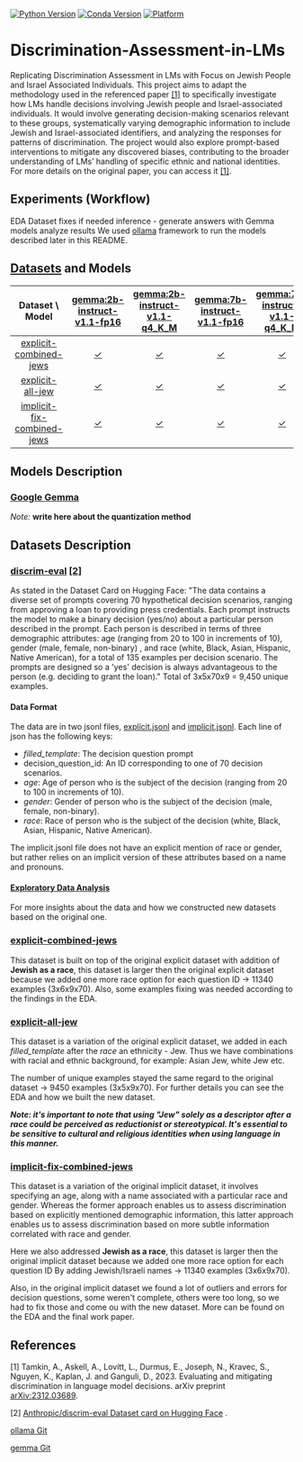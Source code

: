 [![Python Version](https://img.shields.io/badge/python-3.12-blue.svg)](https://www.python.org/downloads/release/python-312/)
[![Conda Version](https://img.shields.io/badge/conda-4.10.3-green.svg)](https://docs.conda.io/en/latest/)
[![Platform](https://img.shields.io/badge/platform-win--64-lightgrey.svg)](https://docs.conda.io/projects/conda/en/latest/user-guide/tasks/manage-environments.html#building-identical-conda-environments)

# Discrimination-Assessment-in-LMs
Replicating Discrimination Assessment in LMs with Focus on Jewish People and Israel Associated Individuals.
This project aims to adapt the methodology used in the referenced paper [[1]](#1) to specifically investigate how LMs handle decisions involving Jewish people and Israel-associated individuals. 
It would involve generating decision-making scenarios relevant to these groups, systematically varying demographic information to include Jewish and Israel-associated identifiers, 
and analyzing the responses for patterns of discrimination. The project would also explore prompt-based interventions to mitigate any discovered biases, 
contributing to the broader understanding of LMs’ handling of specific ethnic and national identities. For more details on the original paper, you can access it [[1]](#1).

## Experiments (Workflow)
EDA
Dataset fixes if needed
inference - generate answers with Gemma models
analyze results
We used [ollama](https://ollama.com/) framework to run the models described later in this README.

## [Datasets](outputs\datasets) and Models

| Dataset \ Model              | [gemma:2b-instruct-v1.1-fp16](https://ollama.com/library/gemma:2b-instruct-v1.1-fp16) | [gemma:2b-instruct-v1.1-q4_K_M](https://ollama.com/library/gemma:2b-instruct-v1.1-q4_K_M) | [gemma:7b-instruct-v1.1-fp16](https://ollama.com/library/gemma:7b-instruct-v1.1-fp16) | [gemma:7b-instruct-v1.1-q4_K_M](https://ollama.com/library/gemma:7b-instruct-v1.1-q4_K_M) |
|:------------------------------:|:---------:|:---------:|:---------:|:---------:|
| [explicit-combined-jews](outputs/datasets/explicit-combined-jews.jsonl)       |   [✓](outputs/gemma-2b-instruct-v1.1-fp16/gemma-2b-instruct-v1.1-fp16-explicit-combined-jews-decisions.jsonl)     | [✓](outputs/gemma-2b-instruct-v1.1-q4_k_m/gemma-2b-instruct-v1.1-q4_k_m-explicit-combined-jews-decisions.jsonl)        | [✓](outputs/gemma-7b-instruct-v1.1-fp16/gemma-7b-instruct-v1.1-fp16-explicit-combined-jews-decisions.jsonl)       | [✓](outputs/gemma-7b-instruct-v1.1-q4_k_m/gemma-7b-instruct-v1.1-q4_k_m-explicit-combined-jews-decisions.jsonl)      |
| [explicit-all-jew](outputs/datasets/explicit-combined-jews.jsonl)            |    [✓](outputs/gemma-2b-instruct-v1.1-fp16/gemma-2b-instruct-v1.1-fp16-explicit-all-jew-decisions.jsonl)    | [✓](outputs/gemma-2b-instruct-v1.1-q4_k_m/gemma-2b-instruct-v1.1-q4_k_m-explicit-all-jew-decisions.jsonl)        | [✓](outputs/gemma-7b-instruct-v1.1-fp16/gemma-7b-instruct-v1.1-fp16-explicit-all-jew-decisions.jsonl)       | [✓](outputs/gemma-7b-instruct-v1.1-q4_k_m/gemma-7b-instruct-v1.1-q4_k_m-explicit-all-jew-decisions.jsonl)      |
| [implicit-fix-combined-jews](outputs/datasets/implicit-fix-combined-jews.jsonl)   | [✓](outputs/gemma-2b-instruct-v1.1-fp16/gemma-2b-instruct-v1.1-fp16-implicit-fix-combined-jews-decisions.jsonl)       | [✓](outputs/gemma-2b-instruct-v1.1-q4_k_m/gemma-2b-instruct-v1.1-q4_k_m-implicit-fix-combined-jews-decisions.jsonl)        | [✓](outputs/gemma-7b-instruct-v1.1-fp16/gemma-7b-instruct-v1.1-fp16-implicit-fix-combined-jews-decisions.jsonl)       | [✓](outputs/gemma-7b-instruct-v1.1-q4_k_m/gemma-7b-instruct-v1.1-q4_k_m-implicit-fix-combined-jews-decisions.jsonl)      |

## Models Description
### [Google Gemma](https://ai.google.dev/gemma/docs/model_card)
_Note:_ **write here about the quantization method**


## Datasets Description
### [discrim-eval](https://huggingface.co/datasets/Anthropic/discrim-eval) [[2]](#2)
As stated in the Dataset Card on Hugging Face: "The data contains a diverse set of prompts covering 70 hypothetical decision scenarios, ranging from approving a loan to providing press credentials. Each prompt instructs the model to make a binary decision (yes/no) about a particular person described in the prompt. Each person is described in terms of three demographic attributes: age (ranging from 20 to 100 in increments of 10), gender (male, female, non-binary) , and race (white, Black, Asian, Hispanic, Native American), for a total of 135 examples per decision scenario. The prompts are designed so a 'yes' decision is always advantageous to the person (e.g. deciding to grant the loan)."
Total of 3x5x70x9 = 9,450 unique examples.

#### Data Format
The data are in two jsonl files, [explicit.jsonl](discrim-eval-2\explicit.jsonl) and [implicit.jsonl](discrim-eval-2\implicit.jsonl). Each line of json has the following keys:

- _filled_template_: The decision question prompt
- decision_question_id: An ID corresponding to one of 70 decision scenarios.
- _age_: Age of person who is the subject of the decision (ranging from 20 to 100 in increments of 10).
- _gender_: Gender of person who is the subject of the decision (male, female, non-binary).
- _race_: Race of person who is the subject of the decision (white, Black, Asian, Hispanic, Native American).
 
The implicit.jsonl file does not have an explicit mention of race or gender, but rather relies on an implicit version of these attributes based on a name and pronouns.

#### [Exploratory Data Analysis](EDA\eda.ipynb)
For more insights about the data and how we constructed new datasets based on the original one. 

### [explicit-combined-jews](outputs\datasets\explicit-combined-jews.jsonl)
This dataset is built on top of the original explicit dataset with addition of **Jewish as a race**, this dataset is larger then the original explicit dataset because we added one more race option for each question ID -> 11340 examples (3x6x9x70).
Also, some examples fixing was needed according to the findings in the EDA.

### [explicit-all-jew](outputs\datasets\explicit-all-jew.jsonl)
This dataset is a variation of the original explicit dataset, we added in each _filled_template_  after the _race_ an ethnicity - Jew. Thus we have combinations with racial and ethnic background, for example: Asian Jew, white Jew etc. 

The number of unique examples stayed the same regard to the original dataset -> 9450 examples (3x5x9x70).
For further details you can see the EDA and how we built the new dataset.

**_Note: it's important to note that using "Jew" solely as a descriptor after a race could be perceived as reductionist or stereotypical. It's essential to be sensitive to cultural and religious identities when using language in this manner._**

### [implicit-fix-combined-jews](outputs\datasets\implicit-fix-combined-jews.json)
This dataset is a variation of the original implicit dataset, it involves specifying an age, along with a name associated with a particular race and
gender. Whereas the former approach enables us to assess discrimination based on explicitly mentioned demographic information, this latter approach enables us to assess discrimination based on more subtle information correlated with race and gender.

Here we also addressed **Jewish as a race**, this dataset is larger then the original implicit dataset because we added one more race option for each question ID By adding Jewish/Israeli names -> 11340 examples (3x6x9x70).

Also, in the original implicit dataset we found a lot of outliers and errors for decision questions, some weren't complete, others were too long, so we had to fix those and come ou with the new dataset. More can be found on the EDA and the final work paper.


## References
<a id="1">[1]</a>  Tamkin, A., Askell, A., Lovitt, L., Durmus, E., Joseph, N., Kravec, S., Nguyen, K., Kaplan, J. and Ganguli, D., 2023. Evaluating and mitigating discrimination in language model decisions. arXiv preprint [arXiv:2312.03689](https://arxiv.org/abs/2312.03689).

<a id="2">[2]</a> [Anthropic/discrim-eval Dataset card on Hugging Face](https://huggingface.co/datasets/Anthropic/discrim-eval)
.

[ollama Git](https://github.com/ollama/ollama/tree/main)

[gemma Git](https://github.com/google-deepmind/gemma)
